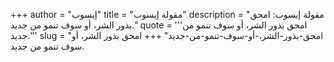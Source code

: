 +++
author = "إيسوب"
title = "مقولة إيسوب"
description = "مقولة إيسوب: امحق بذور الشر، أو سوف تنمو من جديد."
quote = '''امحق بذور الشر، أو سوف تنمو من جديد.'''
slug = "امحق-بذور-الشر،-أو-سوف-تنمو-من-جديد"
+++
امحق بذور الشر، أو سوف تنمو من جديد.
